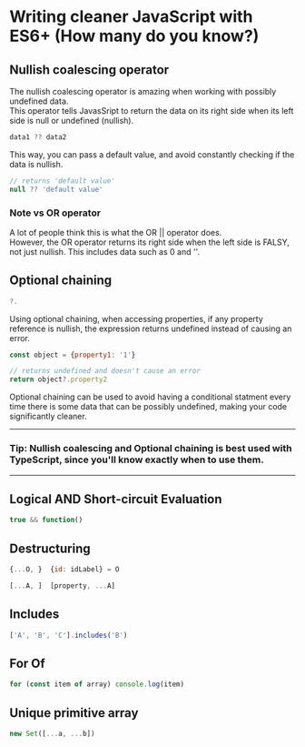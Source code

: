 # Writing cleaner JavaScript with ES6+ (How many do you know?)

## Nullish coalescing operator
The nullish coalescing operator is amazing when working with possibly undefined data.\
This operator tells JavasSript to return the data on its right side when its left side is null or undefined (nullish).
```javascript
data1 ?? data2
```
This way, you can pass a default value, and avoid constantly checking if the data is nullish.
```javascript
// returns 'default value'
null ?? 'default value'
```
### Note vs OR operator
A lot of people think this is what the OR || operator does.\
However, the OR operator returns its right side when the left side is FALSY, not just nullish. This includes data such as 0 and ''.

## Optional chaining
```javascript
?.
```
Using optional chaining, when accessing properties, if any property reference is nullish, the expression returns undefined instead of causing an error.
```javascript
const object = {property1: '1'}

// returns undefined and doesn't cause an error
return object?.property2
```
Optional chaining can be used to avoid having a conditional statment every time there is some data that can be possibly undefined, making your code significantly cleaner.

---
### Tip: Nullish coalescing and Optional chaining is best used with TypeScript, since you'll know exactly when to use them.
---

## Logical AND Short-circuit Evaluation
```javascript
true && function()
```

## Destructuring 
```javascript
{...O, }  {id: idLabel} = O

[...A, ]  [property, ...A]
```

## Includes
```javascript
['A', 'B', 'C'].includes('B')
```

## For Of
```javascript
for (const item of array) console.log(item)
```

## Unique primitive array 
```javascript
new Set([...a, ...b])
```
